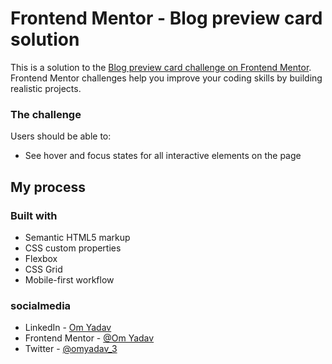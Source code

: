 # Frontend Mentor - Blog preview card solution

This is a solution to the [Blog preview card challenge on Frontend Mentor](https://www.frontendmentor.io/challenges/blog-preview-card-ckPaj01IcS). Frontend Mentor challenges help you improve your coding skills by building realistic projects. 

### The challenge

Users should be able to:

- See hover and focus states for all interactive elements on the page

## My process

### Built with

- Semantic HTML5 markup
- CSS custom properties
- Flexbox
- CSS Grid
- Mobile-first workflow

### socialmedia

- LinkedIn - [Om Yadav](www.linkedin.com/in/omyadav3)
- Frontend Mentor - [@Om Yadav](https://www.frontendmentor.io/profile/OmYadav3)
- Twitter - [@omyadav_3](https://twitter.com/Omyadav_3)


